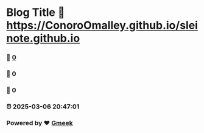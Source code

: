 # Blog Title :link: https://ConoroOmalley.github.io/sleinote.github.io 
### :page_facing_up: [0](https://ConoroOmalley.github.io/sleinote.github.io/tag.html) 
### :speech_balloon: 0 
### :hibiscus: 0 
### :alarm_clock: 2025-03-06 20:47:01 
### Powered by :heart: [Gmeek](https://github.com/Meekdai/Gmeek)

